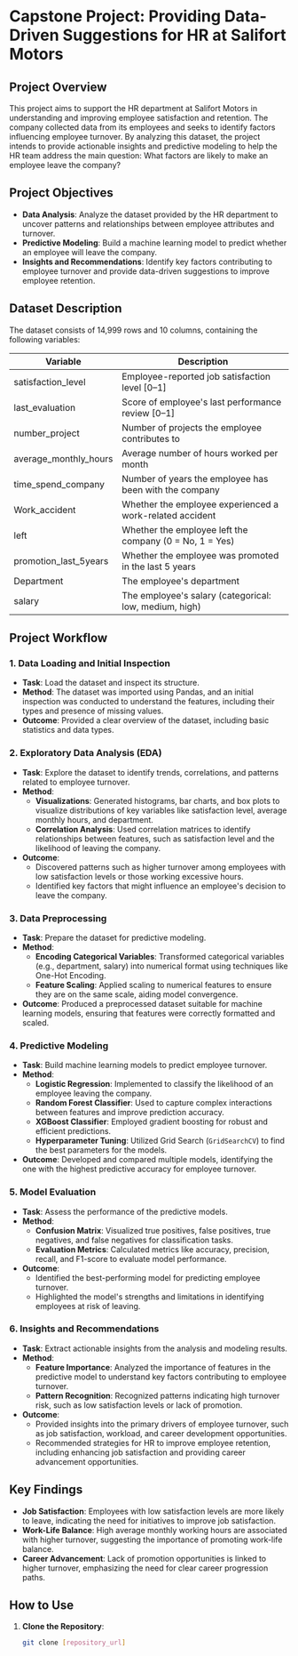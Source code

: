 # Capstone Project: Providing Data-Driven Suggestions for HR at Salifort Motors

## Project Overview
This project aims to support the HR department at Salifort Motors in understanding and improving employee satisfaction and retention. The company collected data from its employees and seeks to identify factors influencing employee turnover. By analyzing this dataset, the project intends to provide actionable insights and predictive modeling to help the HR team address the main question: What factors are likely to make an employee leave the company?

## Project Objectives
- **Data Analysis**: Analyze the dataset provided by the HR department to uncover patterns and relationships between employee attributes and turnover.
- **Predictive Modeling**: Build a machine learning model to predict whether an employee will leave the company.
- **Insights and Recommendations**: Identify key factors contributing to employee turnover and provide data-driven suggestions to improve employee retention.

## Dataset Description
The dataset consists of 14,999 rows and 10 columns, containing the following variables:

| Variable                | Description                                             |
|-------------------------|---------------------------------------------------------|
| satisfaction_level      | Employee-reported job satisfaction level [0–1]          |
| last_evaluation         | Score of employee's last performance review [0–1]       |
| number_project          | Number of projects the employee contributes to          |
| average_monthly_hours   | Average number of hours worked per month                |
| time_spend_company      | Number of years the employee has been with the company  |
| Work_accident           | Whether the employee experienced a work-related accident|
| left                    | Whether the employee left the company (0 = No, 1 = Yes) |
| promotion_last_5years   | Whether the employee was promoted in the last 5 years   |
| Department              | The employee's department                               |
| salary                  | The employee's salary (categorical: low, medium, high)  |

## Project Workflow
### 1. **Data Loading and Initial Inspection**
   - **Task**: Load the dataset and inspect its structure.
   - **Method**: The dataset was imported using Pandas, and an initial inspection was conducted to understand the features, including their types and presence of missing values.
   - **Outcome**: Provided a clear overview of the dataset, including basic statistics and data types.

### 2. **Exploratory Data Analysis (EDA)**
   - **Task**: Explore the dataset to identify trends, correlations, and patterns related to employee turnover.
   - **Method**:
     - **Visualizations**: Generated histograms, bar charts, and box plots to visualize distributions of key variables like satisfaction level, average monthly hours, and department.
     - **Correlation Analysis**: Used correlation matrices to identify relationships between features, such as satisfaction level and the likelihood of leaving the company.
   - **Outcome**:
     - Discovered patterns such as higher turnover among employees with low satisfaction levels or those working excessive hours.
     - Identified key factors that might influence an employee's decision to leave the company.

### 3. **Data Preprocessing**
   - **Task**: Prepare the dataset for predictive modeling.
   - **Method**:
     - **Encoding Categorical Variables**: Transformed categorical variables (e.g., department, salary) into numerical format using techniques like One-Hot Encoding.
     - **Feature Scaling**: Applied scaling to numerical features to ensure they are on the same scale, aiding model convergence.
   - **Outcome**: Produced a preprocessed dataset suitable for machine learning models, ensuring that features were correctly formatted and scaled.

### 4. **Predictive Modeling**
   - **Task**: Build machine learning models to predict employee turnover.
   - **Method**:
     - **Logistic Regression**: Implemented to classify the likelihood of an employee leaving the company.
     - **Random Forest Classifier**: Used to capture complex interactions between features and improve prediction accuracy.
     - **XGBoost Classifier**: Employed gradient boosting for robust and efficient predictions.
     - **Hyperparameter Tuning**: Utilized Grid Search (`GridSearchCV`) to find the best parameters for the models.
   - **Outcome**: Developed and compared multiple models, identifying the one with the highest predictive accuracy for employee turnover.

### 5. **Model Evaluation**
   - **Task**: Assess the performance of the predictive models.
   - **Method**:
     - **Confusion Matrix**: Visualized true positives, false positives, true negatives, and false negatives for classification tasks.
     - **Evaluation Metrics**: Calculated metrics like accuracy, precision, recall, and F1-score to evaluate model performance.
   - **Outcome**:
     - Identified the best-performing model for predicting employee turnover.
     - Highlighted the model's strengths and limitations in identifying employees at risk of leaving.

### 6. **Insights and Recommendations**
   - **Task**: Extract actionable insights from the analysis and modeling results.
   - **Method**:
     - **Feature Importance**: Analyzed the importance of features in the predictive model to understand key factors contributing to employee turnover.
     - **Pattern Recognition**: Recognized patterns indicating high turnover risk, such as low satisfaction levels or lack of promotion.
   - **Outcome**:
     - Provided insights into the primary drivers of employee turnover, such as job satisfaction, workload, and career development opportunities.
     - Recommended strategies for HR to improve employee retention, including enhancing job satisfaction and providing career advancement opportunities.

## Key Findings
- **Job Satisfaction**: Employees with low satisfaction levels are more likely to leave, indicating the need for initiatives to improve job satisfaction.
- **Work-Life Balance**: High average monthly working hours are associated with higher turnover, suggesting the importance of promoting work-life balance.
- **Career Advancement**: Lack of promotion opportunities is linked to higher turnover, emphasizing the need for clear career progression paths.

## How to Use
1. **Clone the Repository**:
   ```bash
   git clone [repository_url]
